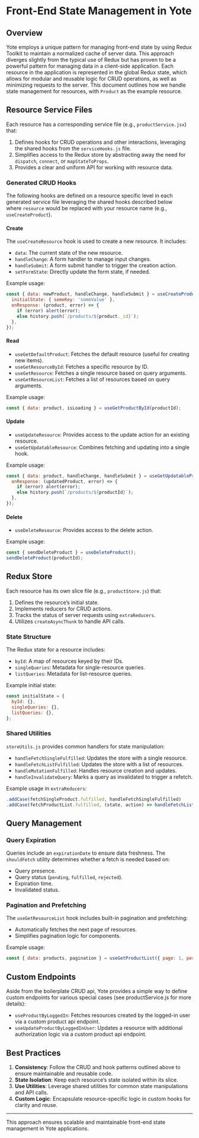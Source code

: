 # Front-End State Management in Yote

## Overview

Yote employs a unique pattern for managing front-end state by using Redux Toolkit to maintain a normalized cache of server data. This approach diverges slightly from the typical use of Redux but has proven to be a powerful pattern for managing data in a client-side application. Each resource in the application is represented in the global Redux state, which allows for modular and reusable logic for CRUD operations, as well as minimizing requests to the server. This document outlines how we handle state management for resources, with `Product` as the example resource.

## Resource Service Files

Each resource has a corresponding service file (e.g., `productService.jsx`) that:

1. Defines hooks for CRUD operations and other interactions, leveraging the shared hooks from the `serviceHooks.js` file.
2. Simplifies access to the Redux store by abstracting away the need for `dispatch`, `connect`, or `mapStateToProps`.
3. Provides a clear and uniform API for working with resource data.

### Generated CRUD Hooks

The following hooks are defined on a resource specific level in each generated service file leveraging the shared hooks described below where `resource` would be replaced with your resource name (e.g., `useCreateProduct`).

#### Create

The `useCreateResource` hook is used to create a new resource. It includes:

- `data`: The current state of the new resource.
- `handleChange`: A form handler to manage input changes.
- `handleSubmit`: A form submit handler to trigger the creation action.
- `setFormState`: Directly update the form state, if needed.

Example usage:

```jsx
const { data: newProduct, handleChange, handleSubmit } = useCreateProduct({
  initialState: { someKey: 'someValue' },
  onResponse: (product, error) => {
    if (error) alert(error);
    else history.push(`/products/${product._id}`);
  },
});
```

#### Read

- `useGetDefaultProduct`: Fetches the default resource (useful for creating new items).
- `useGetResourceById`: Fetches a specific resource by ID.
- `useGetResource`: Fetches a single resource based on query arguments.
- `useGetResourceList`: Fetches a list of resources based on query arguments.

Example usage:

```jsx
const { data: product, isLoading } = useGetProductById(productId);
```

#### Update

- `useUpdateResource`: Provides access to the update action for an existing resource.
- `useGetUpdatableResource`: Combines fetching and updating into a single hook.

Example usage:

```jsx
const { data: product, handleChange, handleSubmit } = useGetUpdatableProduct(productId, {
  onResponse: (updatedProduct, error) => {
    if (error) alert(error);
    else history.push(`/products/${productId}`);
  },
});
```

#### Delete

- `useDeleteResource`: Provides access to the delete action.

Example usage:

```jsx
const { sendDeleteProduct } = useDeleteProduct();
sendDeleteProduct(productId);
```

## Redux Store

Each resource has its own slice file (e.g., `productStore.js`) that:

1. Defines the resource’s initial state.
2. Implements reducers for CRUD actions.
3. Tracks the status of server requests using `extraReducers`.
4. Utilizes `createAsyncThunk` to handle API calls.

### State Structure

The Redux state for a resource includes:

- `byId`: A map of resources keyed by their IDs.
- `singleQueries`: Metadata for single-resource queries.
- `listQueries`: Metadata for list-resource queries.

Example initial state:

```javascript
const initialState = {
  byId: {},
  singleQueries: {},
  listQueries: {},
};
```

### Shared Utilities

`storeUtils.js` provides common handlers for state manipulation:

- `handleFetchSingleFulfilled`: Updates the store with a single resource.
- `handleFetchListFulfilled`: Updates the store with a list of resources.
- `handleMutationFulfilled`: Handles resource creation and updates.
- `handleInvalidateQuery`: Marks a query as invalidated to trigger a refetch.

Example usage in `extraReducers`:

```javascript
.addCase(fetchSingleProduct.fulfilled, handleFetchSingleFulfilled)
.addCase(fetchProductList.fulfilled, (state, action) => handleFetchListFulfilled(state, action, 'products'))
```

## Query Management

### Query Expiration

Queries include an `expirationDate` to ensure data freshness. The `shouldFetch` utility determines whether a fetch is needed based on:

- Query presence.
- Query status (`pending`, `fulfilled`, `rejected`).
- Expiration time.
- Invalidated status.

### Pagination and Prefetching

The `useGetResourceList` hook includes built-in pagination and prefetching:

- Automatically fetches the next page of resources.
- Simplifies pagination logic for components.

Example usage:

```jsx
const { data: products, pagination } = useGetProductList({ page: 1, per: 10 });
```

## Custom Endpoints

Aside from the boilerplate CRUD api, Yote provides a simple way to define custom endpoints for various special cases (see productService.js for more details):

- `useProductByLoggedIn`: Fetches resources created by the logged-in user via a custom product api endpoint.
- `useUpdateProductByLoggedInUser`: Updates a resource with additional authorization logic via a custom product api endpoint.

## Best Practices

1. **Consistency**: Follow the CRUD and hook patterns outlined above to ensure maintainable and reusable code.
2. **State Isolation**: Keep each resource’s state isolated within its slice.
3. **Use Utilities**: Leverage shared utilities for common state manipulations and API calls.
4. **Custom Logic**: Encapsulate resource-specific logic in custom hooks for clarity and reuse.

---

This approach ensures scalable and maintainable front-end state management in Yote applications.

